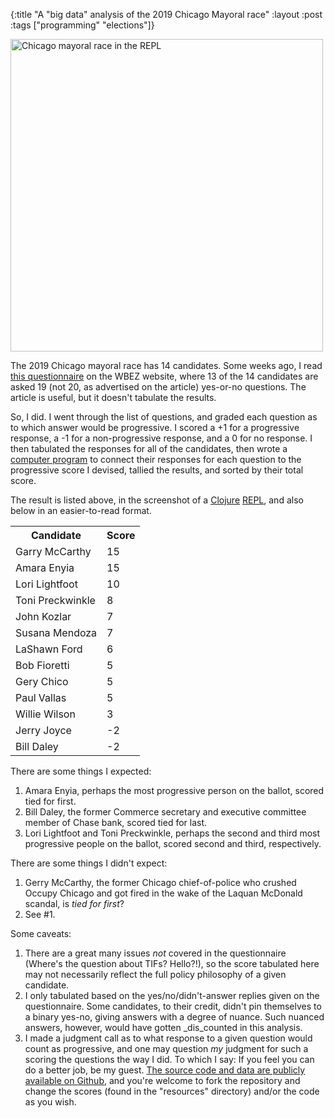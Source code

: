 {:title "A \"big data\" analysis of the 2019 Chicago Mayoral race"
:layout :post
:tags  ["programming" "elections"]}

<img src="http://www.szcz.org/img/chicago-mayor-2019.png" width="500px" alt="Chicago mayoral race in the REPL"/>

The 2019 Chicago mayoral race has 14 candidates.  Some weeks ago, I read [this questionnaire](https://interactive.wbez.org/2019/mayoral-questionnaire/) on the WBEZ website, where 13 of the 14 candidates are asked 19 (not 20, as advertised on the article) yes-or-no questions.  The article is useful, but it doesn't tabulate the results.

So, I did.  I went through the list of questions, and graded each question as to which answer would be progressive.  I scored a +1 for a progressive response, a -1 for a non-progressive response, and a 0 for no response.  I then tabulated the responses for all of the candidates, then wrote a [computer program](https://github.com/msszczep/chicago_mayor_2019) to connect their responses for each question to the progressive score I devised, tallied the results, and sorted by their total score.

The result is listed above, in the screenshot of a [Clojure](https://clojure.org) [REPL](https://clojure.org/guides/repl/introduction), and also below in an easier-to-read format.  

<table class="t1">
<tr><th>Candidate</th><th>Score</th></tr>
<tr><td>Garry McCarthy</td><td>15</td></tr>
<tr><td>Amara Enyia</td><td>15</td></tr>
<tr><td>Lori Lightfoot</td><td>10</td></tr>
<tr><td>Toni Preckwinkle</td><td>8</td></tr>
<tr><td>John Kozlar</td><td>7</td></tr>
<tr><td>Susana Mendoza</td><td>7</td></tr>
<tr><td>LaShawn Ford</td><td>6</td></tr>
<tr><td>Bob Fioretti</td><td>5</td></tr>
<tr><td>Gery Chico</td><td>5</td></tr>
<tr><td>Paul Vallas</td><td>5</td></tr>
<tr><td>Willie Wilson</td><td>3</td></tr>
<tr><td>Jerry Joyce</td><td>-2</td></tr>
<tr><td>Bill Daley</td><td>-2</td></tr>
</table>

There are some things I expected:

1. Amara Enyia, perhaps the most progressive person on the ballot, scored tied for first.
2. Bill Daley, the former Commerce secretary and executive committee member of Chase bank, scored tied for last.
3. Lori Lightfoot and Toni Preckwinkle, perhaps the second and third most progressive people on the ballot, scored second and third, respectively.

There are some things I didn't expect:

1. Gerry McCarthy, the former Chicago chief-of-police who crushed Occupy Chicago and got fired in the wake of the Laquan McDonald scandal, is _tied for first_?
2. See #1.

Some caveats:

1. There are a great many issues _not_ covered in the questionnaire (Where's the question about TIFs?  Hello?!), so the score tabulated here may not necessarily reflect the full policy philosophy of a given candidate.
2. I only tabulated based on the yes/no/didn't-answer replies given on the questionnaire.  Some candidates, to their credit, didn't pin themselves to a binary yes-no, giving answers with a degree of nuance.  Such nuanced answers, however, would have gotten _dis_counted in this analysis.
3. I made a judgment call as to what response to a given question would count as progressive, and one may question _my_ judgment for such a scoring the questions the way I did.  To which I say: If you feel you can do a better job, be my guest.  [The source code and data are publicly available on Github](https://github.com/msszczep/chicago_mayor_2019), and you're welcome to fork the repository and change the scores (found in the "resources" directory) and/or the code as you wish.


